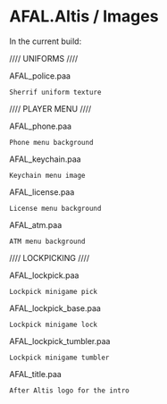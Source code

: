 # AFAL.Altis / Images

In the current build:

////  UNIFORMS  ////

  AFAL_police.paa
  
    Sherrif uniform texture
    
////  PLAYER MENU ////
    
  AFAL_phone.paa
  
    Phone menu background
    
  AFAL_keychain.paa
  
    Keychain menu image
    
  AFAL_license.paa
  
    License menu background
    
  AFAL_atm.paa
  
    ATM menu background
    
////  LOCKPICKING ////
    
  AFAL_lockpick.paa
  
    Lockpick minigame pick
    
  AFAL_lockpick_base.paa
  
    Lockpick minigame lock
    
  AFAL_lockpick_tumbler.paa
  
    Lockpick minigame tumbler
    
    
    
  AFAL_title.paa
  
    After Altis logo for the intro
    
